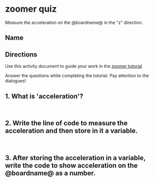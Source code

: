 # zoomer quiz

Measure the acceleration on the @boardname@ in the "z" direction.

## Name

## Directions

Use this activity document to guide your work in the [zoomer tutorial](/lessons/zoomer/activity)

Answer the questions while completing the tutorial. Pay attention to the dialogues!

## 1. What is 'acceleration'?

<br/>

## 2. Write the line of code to measure the acceleration and then store in it a variable.

<br/>

## 3. After storing the acceleration in a variable, write the code to show acceleration on the @boardname@ as a number.

<br/>

